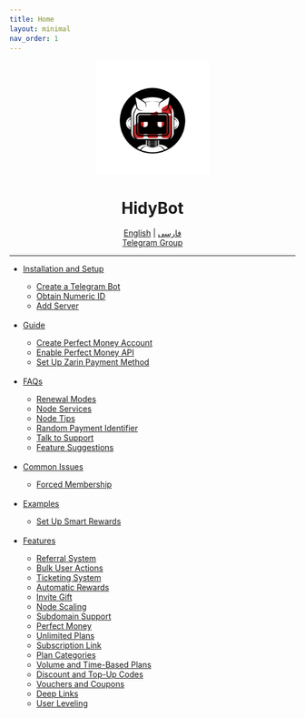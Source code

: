 ```yaml
---
title: Home
layout: minimal
nav_order: 1
---
```


<head>
    <meta charset="utf-8">
    <link rel="stylesheet" href="https://b3h1z.github.io/HidyBot-Docs/assets/css/en-style.css">
</head>

<p align="center">
  <a href="https://b3h1z.github.io/HidyBot-Docs/" target="_blank" rel="noopener noreferrer">
    <img width="200" height="200" src="https://github.com/B3H1Z/Hiddify-Telegram-Bot/blob/main/Screenshots/icon.png?raw=True" alt="Hidy Bot">
  </a>
</p>
<h1 style="text-align: center;">
HidyBot
</h1>
<p align="center">
  <a href="https://b3h1z.github.io/HidyBot-Docs/">English</a> |
  <a href="https://b3h1z.github.io/HidyBot-Docs/">فارسی</a>
<br>
  <a href="https://t.me/HidyBotGroup">Telegram Group</a>
</p>

***

<div>
<ul>
  <li><a href="https://b3h1z.github.io/HidyBot-Docs/docs/en/installation/install.html">Installation and Setup</a></li>
  <ul>
    <li><a href="https://b3h1z.github.io/HidyBot-Docs/docs/en/installation/create-bot.html">Create a Telegram Bot</a></li>
    <li><a href="https://b3h1z.github.io/HidyBot-Docs/docs/en/installation/numberic-id.html">Obtain Numeric ID</a></li>
    <li><a href="https://b3h1z.github.io/HidyBot-Docs/docs/en/installation/add-server.html">Add Server</a></li>
  </ul>
<br>
  <li><a href="">Guide</a></li>
  <ul>
    <li><a href="https://b3h1z.github.io/HidyBot-Docs/docs/en/guide/perfectmoney_create_account.html">Create Perfect Money Account</a></li>
    <li><a href="https://b3h1z.github.io/HidyBot-Docs/docs/en/guide/perfectmoney_enable_api.html">Enable Perfect Money API</a></li>
    <li><a href="https://b3h1z.github.io/HidyBot-Docs/docs/en/guide/zarin_add_product.html">Set Up Zarin Payment Method</a></li>
  </ul>
<br>
  <li><a href="">FAQs</a></li>
  <ul>
    <li><a href="https://b3h1z.github.io/HidyBot-Docs/docs/en/faq/customer-support-tips.html">Renewal Modes</a></li>
    <li><a href="https://b3h1z.github.io/HidyBot-Docs/docs/en/faq/node-server_tips.html">Node Services</a></li>
    <li><a href="https://b3h1z.github.io/HidyBot-Docs/docs/en/faq/offer_features.html">Node Tips</a></li>
    <li><a href="https://b3h1z.github.io/HidyBot-Docs/docs/en/faq/random_payment_identifier.html">Random Payment Identifier</a></li>
    <li><a href="https://b3h1z.github.io/HidyBot-Docs/docs/en/faq/renewal_types.html">Talk to Support</a></li>
    <li><a href="https://b3h1z.github.io/HidyBot-Docs/docs/en/faq/nodes_extra_service.html">Feature Suggestions</a></li>
  </ul>
<br>
  <li><a href="">Common Issues</a></li>
  <ul>
    <li><a href="https://b3h1z.github.io/HidyBot-Docs/docs/en/common-issues/force_join.html">Forced Membership</a></li>
  </ul>
<br>
  <li><a href="">Examples</a></li>
  <ul>
    <li><a href="https://b3h1z.github.io/HidyBot-Docs/docs/en/examples/automatic_rewards.html">Set Up Smart Rewards</a></li>
  </ul>
<br>
  <li><a href="">Features</a></li>
  <ul>
    <li><a href="https://b3h1z.github.io/HidyBot-Docs/docs/en/features/referral_link.html">Referral System</a></li>
    <li><a href="https://b3h1z.github.io/HidyBot-Docs/docs/en/features/bulk_user_actions.html">Bulk User Actions</a></li>
    <li><a href="https://b3h1z.github.io/HidyBot-Docs/docs/en/features/advanced_ticketing.html">Ticketing System</a></li>
    <li><a href="https://b3h1z.github.io/HidyBot-Docs/docs/en/features/automatic_rewards.html">Automatic Rewards</a></li>
    <li><a href="https://b3h1z.github.io/HidyBot-Docs/docs/en/features/invite_gift.html">Invite Gift</a></li>
    <li><a href="https://b3h1z.github.io/HidyBot-Docs/docs/en/features/multi-server_nodes.html">Node Scaling</a></li>
    <li><a href="https://b3h1z.github.io/HidyBot-Docs/docs/en/features/subdomain_support.html">Subdomain Support</a></li>
    <li><a href="https://b3h1z.github.io/HidyBot-Docs/docs/en/features/perfect_money_voucher.html">Perfect Money</a></li>
    <li><a href="https://b3h1z.github.io/HidyBot-Docs/docs/en/features/unlimited_volume_plans.html">Unlimited Plans</a></li>
    <li><a href="https://b3h1z.github.io/HidyBot-Docs/docs/en/features/link_subscription.html">Subscription Link</a></li>
    <li><a href="https://b3h1z.github.io/HidyBot-Docs/docs/en/features/categorize_plans.html">Plan Categories</a></li>
    <li><a href="https://b3h1z.github.io/HidyBot-Docs/docs/en/features/time_size_based_plans.html">Volume and Time-Based Plans</a></li>
    <li><a href="https://b3h1z.github.io/HidyBot-Docs/docs/en/features/discount_and_top-up_codes.html">Discount and Top-Up Codes</a></li>
    <li><a href="https://b3h1z.github.io/HidyBot-Docs/docs/en/features/vouchers_and_coupons.html">Vouchers and Coupons</a></li>
    <li><a href="https://b3h1z.github.io/HidyBot-Docs/docs/en/features/deep_link.html">Deep Links</a></li>
    <li><a href="https://b3h1z.github.io/HidyBot-Docs/docs/en/features/user_leveling.html">User Leveling</a></li>
  </ul>
</ul>
</div>
